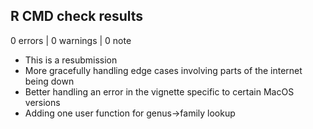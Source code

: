 ## R CMD check results

0 errors | 0 warnings | 0 note


* This is a resubmission
* More gracefully handling edge cases involving parts of the internet being down
* Better handling an error in the vignette specific to certain MacOS versions
* Adding one user function for genus->family lookup

